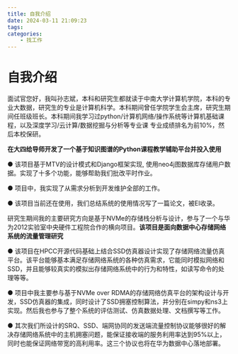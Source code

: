 ```yaml
---
title: 自我介绍
date: 2024-03-11 21:09:23
tags:
categories:
    - 找工作
---
```


# 自我介绍

面试官您好，我叫孙志斌，本科和研究生都就读于中南大学计算机学院，本科的专业大数据，研究生的专业是计算机科学。本科期间曾任学院学生会主席，研究生期间任班级班长。本科期间我学习过python/计算机网络/操作系统等计算机基础课程，以及深度学习/云计算/数据挖掘与分析等专业课 专业成绩排名为前10%，然后本校保研。

**在大四给导师开发了一个基于知识图谱的Python课程教学辅助平台并投入使用**

 ● 该项目基于MTV的设计模式和Django框架实现, 使用neo4j图数据库存储用户数据。实现了十多个功能，能够帮助我们批改平时作业。

 ● 项目中，我实现了从需求分析到开发维护全部的工作。

 ● 该项目当前还在使用，我们总结系统的使用情况写了一篇论文，被EI收录。

研究生期间我的主要研究方向是基于NVMe的存储栈分析与设计，参与了一个与华为2012实验室中央硬件工程院合作的横向项目。**该项目是面向数据中心存储网络系统的流量管理研究**

● 该项目在HPCC开源代码基础上结合SSD仿真器设计实现了存储网络流量仿真平台。该平台能够基本满足存储网络系统的各种仿真需求，它能同时模拟网络和SSD，并且能够较真实的模拟出存储网络系统中的行为和特性，如读写命令的处理等等。

● 项目中我主要参与基于NVMe over RDMA的存储网络仿真平台的架构设计与开发，SSD仿真器的集成，同时设计了SSD拥塞控制算法，并分别在simpy和ns3上实现。然后我也参与了整个系统的评估测试、仿真数据处理、文档撰写等工作。

● 其次我们所设计的SRQ、SSD、端网协同的发送端流量控制协议能够很好的解决存储网络系统中的主机拥塞问题，能保证接收端的服务利用率达到95%以上，同时也能保证网络带宽的高利用率。这三个协议也将在华为数据中心落地部署。

